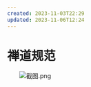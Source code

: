 ```yaml
---
created: 2023-11-03T22:29
updated: 2023-11-06T12:24
---
```

# 禅道规范

　　![截图.png](image1-20230705215226-7ijyqsz.png)
